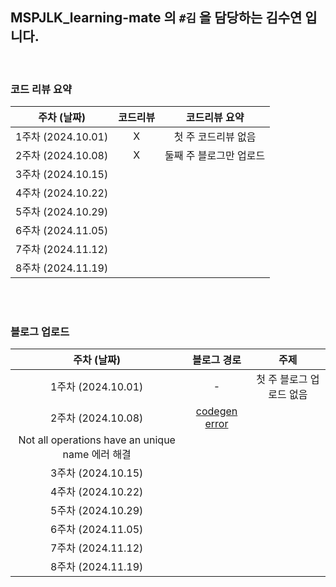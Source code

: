 ## MSPJLK_learning-mate 의 `#김` 을 담당하는 김수연 입니다.

<br />

### 코드 리뷰 요약

|    주차 (날짜)     | 코드리뷰 |      코드리뷰 요약      |
| :----------------: | :------: | :---------------------: |
| 1주차 (2024.10.01) |    X     |   첫 주 코드리뷰 없음   |
| 2주차 (2024.10.08) |    X     | 둘째 주 블로그만 업로드 |
| 3주차 (2024.10.15) |          |                         |
| 4주차 (2024.10.22) |          |                         |
| 5주차 (2024.10.29) |          |                         |
| 6주차 (2024.11.05) |          |                         |
| 7주차 (2024.11.12) |          |                         |
| 8주차 (2024.11.19) |          |                         |

<br /><br />

### 블로그 업로드

|                   주차 (날짜)                    |                                                  블로그 경로                                                   |           주제           |
| :----------------------------------------------: | :------------------------------------------------------------------------------------------------------------: | :----------------------: |
|                1주차 (2024.10.01)                |                                                       -                                                        | 첫 주 블로그 업로드 없음 |
|                2주차 (2024.10.08)                | [codegen error](https://let-d0-study.tistory.com/entry/GraphQL-Codegen-Not-all-operations-have-an-unique-name) |
| Not all operations have an unique name 에러 해결 |
|                3주차 (2024.10.15)                |                                                                                                                |                          |
|                4주차 (2024.10.22)                |                                                                                                                |                          |
|                5주차 (2024.10.29)                |                                                                                                                |                          |
|                6주차 (2024.11.05)                |                                                                                                                |                          |
|                7주차 (2024.11.12)                |                                                                                                                |                          |
|                8주차 (2024.11.19)                |                                                                                                                |                          |
